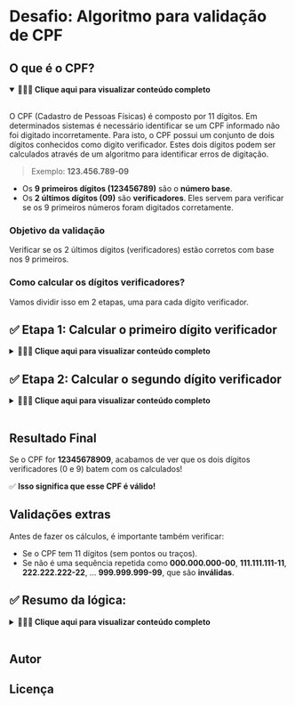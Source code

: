 # Desafio: Algoritmo para validação de CPF

<!-- Explicação sobre desafio -->

## O que é o CPF?

<details open>
    <summary><strong>🚨👉🏼 Clique aqui para visualizar conteúdo completo</strong><br><br></summary>
    
O CPF (Cadastro de Pessoas Físicas) é composto por 11 dígitos. Em determinados sistemas é necessário identificar se um CPF informado não foi digitado incorretamente. Para isto, o CPF possui um conjunto de dois dígitos conhecidos como digito verificador. Estes dois dígitos podem ser calculados através de um algoritmo para identificar erros de digitação.

> Exemplo: **123.456.789-09**

- Os **9 primeiros dígitos (123456789)** são o **número base**.
- Os **2 últimos dígitos (09)** são  **verificadores**. Eles servem para verificar se os 9 primeiros números foram digitados corretamente.

### Objetivo da validação

Verificar se os 2 últimos dígitos (verificadores) estão corretos com base nos 9 primeiros.

### Como calcular os dígitos verificadores?

Vamos dividir isso em 2 etapas, uma para cada dígito verificador.
</details>

## ✅ Etapa 1: Calcular o primeiro dígito verificador

<details>
    <summary><strong>🚨👉🏼 Clique aqui para visualizar conteúdo completo</strong></summary>

### 📝 Passo a passo:

1. Pegue os 9 primeiros dígitos do CPF.
    - Exemplo: 123456789
2. Multiplique cada dígito por um peso que vai de 10 a 2: (10, 9, 8, 7, 6, 5, 4, 3, 2) (do primeiro ao último).
    - (1 * 10) + (2 * 9) + (3 * 8) + (4 * 7) + (5 * 6) + (6 * 5) + (7 * 4) + (8 * 3) + (9 * 2)
3. Some os resultados
    - Soma = 1 * 10 + 2 * 9 + 3 * 8 + ... + 9 * 2 = 210
4. Pegue o resultado da soma e faça uma divisão inteira por 11 e pegue o resto
    - 210 % 11: resto 1
5. Agora, aplique a regra:
    - Se o resto for menor que 2, o dígito verificador é 0
    - Se for 2 ou mais, o dígito verificador é o resultado de (11 - resto)

Neste caso, o resto foi `1` e *1 é < 2*:

✅ **Resultado: o primeiro dígito verificador é 0**

</details>


## ✅ Etapa 2: Calcular o segundo dígito verificador

<details>
    <summary><strong>🚨👉🏼 Clique aqui para visualizar conteúdo completo</strong><br><br></summary>

Agora usamos os **9 dígitos originais + o primeiro dígito verificador** (agora são 10 dígitos):

> Exemplo: **123456789***0* (Os 9 primeiros números os digitos do próprio CPF e o 0, último número, é o resultado do primeiro dígito verficador)

1. Multiplique cada dígito por um peso que vai de 11 a 2 (11, 10, 9, 8, 7, 6, 5, 4, 3, 2)
    - (1 * 11) + (2 * 10) + (3 * 9) + (4 * 8) + (5 * 7) + (6 * 6) + (7 * 5) + (8 * 4) + (9 * 3) + (0 * 2)
2. Some os resultados
    - Soma = 255
3. Divida por 11 e veja o resto
    - 255 % 11 = Resto 2
4. Aplique a mesma regra:
    - Se o resto < 2 → dígito = 0
    - Se resto ≥ 2 → dígito = (11 - resto) = 9

✅ **Resultado: o segundo dígito verificador é 9**

</details>

## Resultado Final

Se o CPF for **12345678909**, acabamos de ver que os dois dígitos verificadores (0 e 9) batem com os calculados!

✅ **Isso significa que esse CPF é válido!**

## Validações extras

Antes de fazer os cálculos, é importante também verificar:

- Se o CPF tem 11 dígitos (sem pontos ou traços).
- Se não é uma sequência repetida como **000.000.000-00**, **111.111.111-11**, **222.222.222-22**, ... **999.999.999-99**, que são **inválidas**.

## ✅ Resumo da lógica:

<details>
    <summary><strong>🚨👉🏼 Clique aqui para visualizar conteúdo completo</strong><br><br></summary>

- Multiplicar os dígitos por pesos decrescentes;
- Somar os resultados;
- Dividir por 11 e pega o resto;
- Comparar com os dígitos verificadores;

A seguir temos um trecho de código de exemplo de como obter cada um dos dígitos do CPF para a realização do cálculo. Utilizando como exemplo o código abaixo, desenvolva o seu algoritmo completo de validação de CPF e submeta o arquivo Main.java compactado em zip no final desta página até o dia 23/10/2025.

```java
import java.util.Scanner;

public class Main {
    public static void main(String[] args) {
        Scanner teclado = new Scanner(System.in);
        
        String cpf;

        int d1, d2, d3, d4, d5, d6, d7, d8, d9;

        int parte1, parte2;
        int restoDivisao1, restoDivisao2;

        System.out.println("Digite o seu CPF: ");
        cpf = teclado.nextLine();
    

        // charat devolve o codigo ascii (decimal) do digito conforme a tabela
        // como os digitos iniciam na posicao decimal 48 (0 = 48), (1 = 49)
        d1 = cpf.charAt(0) - 48; //primeiro digito
        d2 = cpf.charAt(1) - 48; //segundo digito
        d3 = cpf.charAt(2) - 48; //terceiro digito

        parte1 = (d1 * 10) + (d2 * 9) + (d3 * 8);

        restoDivisao1 = parte1 % 11;

        teclado.close();
    }
}
```
</details>

## Autor

## Licença
